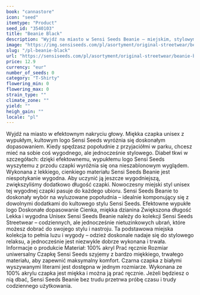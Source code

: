 ```yaml
---
book: "cannastore"
icon: "seed"
itemtype: "Product"
seed_id: "3540103"
title: "Beanie Black"
description: "Wyjdź na miasto w Sensi Seeds Beanie – miejskim, stylowym i wygodnym nakryciu głowy opatrzonym wypukłym kultowym logo Sensi Seeds. Kup online teraz!"
image: "https://img.sensiseeds.com/pl/asortyment/original-streetwear/beanie-black-image.png"
slug: "/pl-beanie-black"
url: "https://sensiseeds.com/pl/asortyment/original-streetwear/beanie-black?a_aid=cannastore"
price: 12.9
currency: "eur"
number_of_seeds: 0
category: "T-Shirty"
flowering_min: 0
flowering_max: 0
strain_type: ""
climate_zone: ""
yield: ""
heigh_gain: ""
locale: "pl"
---
```

Wyjdź na miasto w efektownym nakryciu głowy. Miękka czapka unisex z wypukłym, kultowym logo Sensi Seeds wyróżnia się doskonałym dopasowaniem. Kiedy spędzasz popołudnie z przyjaciółmi w parku, chcesz mieć na sobie coś wygodnego, ale jednocześnie stylowego. Diabeł tkwi w szczegółach: dzięki efektownemu, wypukłemu logo Sensi Seeds wyszytemu z przodu czapki wyróżnia się ona nieszablonowym wyglądem. Wykonana z lekkiego, cienkiego materiału Sensi Seeds Beanie jest niespotykanie wygodna. Aby uczynić ją jeszcze wygodniejszą, zwiększyliśmy dodatkowo długość czapki. Nowoczesny miejski styl unisex tej wygodnej czapki pasuje do każdego ubioru. Sensi Seeds Beanie to doskonały wybór na wyluzowane popołudnia – idealnie komponujący się z dowolnymi dodatkami do kultowego stylu Sensi Seeds. Efektowne wypukłe logo Doskonałe dopasowanie Cienka, miękka dzianina Zwiększona długość Lekka i wygodna Unisex Sensi Seeds Beanie należy do kolekcji Sensi Seeds Streetwear – codziennych, ale jednocześnie nietuzinkowych ubrań, które możesz dobrać do swojego stylu i nastroju. Ta podstawowa miejska kolekcja to pełnia luzu i wygody – odzież doskonale nadaje się do stylowego relaksu, a jednocześnie jest niezwykle dobrze wykonana i trwała. Informacje o produkcie Materiał: 100% akryl Prać ręcznie Rozmiar uniwersalny Czapkę Sensi Seeds szyjemy z bardzo miękkiego, trwałego materiału, aby zapewnić maksymalny komfort. Czarna czapka z białymi wyszywanymi literami jest dostępna w jednym rozmiarze. Wykonana ze 100% akrylu czapka jest miękka i można ją prać ręcznie. Jeżeli będziesz o nią dbać, Sensi Seeds Beanie bez trudu przetrwa próbę czasu i trudy codziennego użytkowania.
